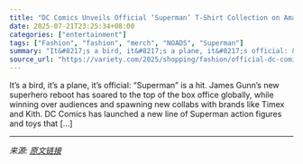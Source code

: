 ```yaml
---
title: "DC Comics Unveils Official ‘Superman’ T-Shirt Collection on Amazon"
date: 2025-07-21T23:25:34+08:00
categories: ["entertainment"]
tags: ["Fashion", "fashion", "merch", "NOADS", "Superman"]
summary: "It&#8217;s a bird, it&#8217;s a plane, it&#8217;s official: &#8220;Superman&#8221; is a hit. James Gunn&#8217;s new superhero reboot has soared to the top of the box office globally, while winning ove"
source_url: "https://variety.com/2025/shopping/fashion/official-dc-comics-superman-t-shirts-buy-online-amazon-1236466339/"
---
```


It&#8217;s a bird, it&#8217;s a plane, it&#8217;s official: &#8220;Superman&#8221; is a hit. James Gunn&#8217;s new superhero reboot has soared to the top of the box office globally, while winning over audiences and spawning new collabs with brands like Timex and Kith. DC Comics has launched a new line of Superman action figures and toys that [&#8230;]

---

*来源: [原文链接](https://variety.com/2025/shopping/fashion/official-dc-comics-superman-t-shirts-buy-online-amazon-1236466339/)*
